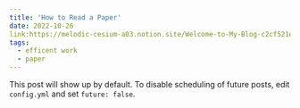 ```yaml
---
title: 'How to Read a Paper'
date: 2022-10-26
link:https://melodic-cesium-a03.notion.site/Welcome-to-My-Blog-c2cf521ef0074ca1b45cfd6b973f35cd
tags:
  - efficent work
  - paper
---
```


This post will show up by default. To disable scheduling of future posts, edit `config.yml` and set `future: false`. 
